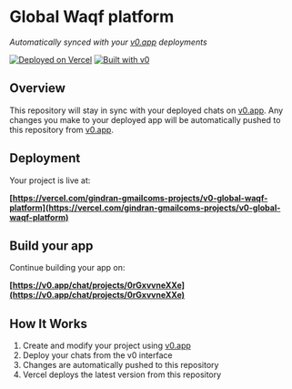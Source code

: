# Global Waqf platform

*Automatically synced with your [v0.app](https://v0.app) deployments*

[![Deployed on Vercel](https://img.shields.io/badge/Deployed%20on-Vercel-black?style=for-the-badge&logo=vercel)](https://vercel.com/gindran-gmailcoms-projects/v0-global-waqf-platform)
[![Built with v0](https://img.shields.io/badge/Built%20with-v0.app-black?style=for-the-badge)](https://v0.app/chat/projects/0rGxvvneXXe)

## Overview

This repository will stay in sync with your deployed chats on [v0.app](https://v0.app).
Any changes you make to your deployed app will be automatically pushed to this repository from [v0.app](https://v0.app).

## Deployment

Your project is live at:

**[https://vercel.com/gindran-gmailcoms-projects/v0-global-waqf-platform](https://vercel.com/gindran-gmailcoms-projects/v0-global-waqf-platform)**

## Build your app

Continue building your app on:

**[https://v0.app/chat/projects/0rGxvvneXXe](https://v0.app/chat/projects/0rGxvvneXXe)**

## How It Works

1. Create and modify your project using [v0.app](https://v0.app)
2. Deploy your chats from the v0 interface
3. Changes are automatically pushed to this repository
4. Vercel deploys the latest version from this repository
